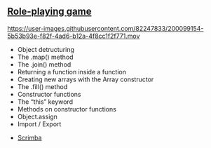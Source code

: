 ## [Role-playing game](https://role-game-playing.netlify.app/)



https://user-images.githubusercontent.com/82247833/200099154-5b53b93e-f82f-4ad6-b12a-4f8cc1f2f771.mov


* Object detructuring 
* The .map() method 
* The .join() method
* Returning a function inside a function
* Creating new arrays with the Array constructor 
* The .fill() method 
* Constructor functions
* The “this” keyword 
* Methods on constructor functions
* Object.assign 
* Import / Export 


- [Scrimba](https://scrimba.com/allcourses)
